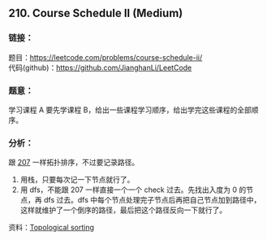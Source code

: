 ## 210. Course Schedule II (Medium)

### **链接**：
题目：https://leetcode.com/problems/course-schedule-ii/  
代码(github)：https://github.com/JianghanLi/LeetCode

### **题意**：
学习课程 A 要先学课程 B，给出一些课程学习顺序，给出学完这些课程的全部顺序。

### **分析**：
跟 [207](https://github.com/JianghanLi/LeetCode/tree/master/solutions/207.Course_Schedule) 一样拓扑排序，不过要记录路径。  

1. 用栈，只要每次记一下节点就行了。
2. 用 dfs，不能跟 207 一样直接一个一个 check 过去。先找出入度为 0 的节点，再 dfs 过去。dfs 中每个节点处理完子节点后再把自己节点加到路径中，这样就维护了一个倒序的路径，最后把这个路径反向一下就行了。  

资料：[Topological sorting](https://en.wikipedia.org/wiki/Topological_sorting)
